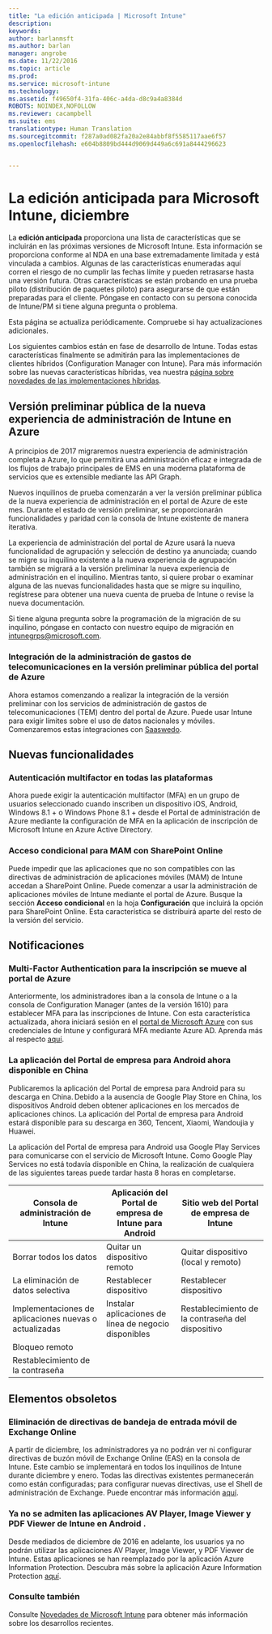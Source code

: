```yaml
---
title: "La edición anticipada | Microsoft Intune"
description: 
keywords: 
author: barlanmsft
ms.author: barlan
manager: angrobe
ms.date: 11/22/2016
ms.topic: article
ms.prod: 
ms.service: microsoft-intune
ms.technology: 
ms.assetid: f49650f4-31fa-406c-a4da-d8c9a4a8384d
ROBOTS: NOINDEX,NOFOLLOW
ms.reviewer: cacampbell
ms.suite: ems
translationtype: Human Translation
ms.sourcegitcommit: f287a0ad082fa20a2e84abbf8f5585117aae6f57
ms.openlocfilehash: e604b8809bd444d9069d449a6c691a8444296623


---
```


# <a name="the-early-edition-for-microsoft-intune---december"></a>La edición anticipada para Microsoft Intune, diciembre

La **edición anticipada** proporciona una lista de características que se incluirán en las próximas versiones de Microsoft Intune. Esta información se proporciona conforme al NDA en una base extremadamente limitada y está vinculada a cambios. Algunas de las características enumeradas aquí corren el riesgo de no cumplir las fechas límite y pueden retrasarse hasta una versión futura. Otras características se están probando en una prueba piloto (distribución de paquetes piloto) para asegurarse de que están preparadas para el cliente. Póngase en contacto con su persona conocida de Intune/PM si tiene alguna pregunta o problema.

Esta página se actualiza periódicamente. Compruebe si hay actualizaciones adicionales.

Los siguientes cambios están en fase de desarrollo de Intune. Todas estas características finalmente se admitirán para las implementaciones de clientes híbridos (Configuration Manager con Intune). Para más información sobre las nuevas características híbridas, vea nuestra [página sobre novedades de las implementaciones híbridas](https://technet.microsoft.com/en-US/library/mt718155(TechNet.10).aspx).

<!--736542-->
## <a name="public-preview-of-the-new-intune-admin-experience-on-azure"></a>Versión preliminar pública de la nueva experiencia de administración de Intune en Azure

A principios de 2017 migraremos nuestra experiencia de administración completa a Azure, lo que permitirá una administración eficaz e integrada de los flujos de trabajo principales de EMS en una moderna plataforma de servicios que es extensible mediante las API Graph.

Nuevos inquilinos de prueba comenzarán a ver la versión preliminar pública de la nueva experiencia de administración en el portal de Azure de este mes. Durante el estado de versión preliminar, se proporcionarán funcionalidades y paridad con la consola de Intune existente de manera iterativa.

La experiencia de administración del portal de Azure usará la nueva funcionalidad de agrupación y selección de destino ya anunciada; cuando se migre su inquilino existente a la nueva experiencia de agrupación también se migrará a la versión preliminar la nueva experiencia de administración en el inquilino. Mientras tanto, si quiere probar o examinar alguna de las nuevas funcionalidades hasta que se migre su inquilino, regístrese para obtener una nueva cuenta de prueba de Intune o revise la nueva documentación.

Si tiene alguna pregunta sobre la programación de la migración de su inquilino, póngase en contacto con nuestro equipo de migración en [intunegrps@microsoft.com](mailto:intunegrps@microsoft.com).

### <a name="telecom-expense-management-integration-in-public-preview-of-azure-portal--747605--"></a>Integración de la administración de gastos de telecomunicaciones en la versión preliminar pública del portal de Azure<!--747605-->
Ahora estamos comenzando a realizar la integración de la versión preliminar con los servicios de administración de gastos de telecomunicaciones (TEM) dentro del portal de Azure. Puede usar Intune para exigir límites sobre el uso de datos nacionales y móviles. Comenzaremos estas integraciones con [Saaswedo](http://www.saaswedo.com).

## <a name="new-capabilities"></a>Nuevas funcionalidades

### <a name="multi-factor-authentication-across-all-platforms---747590--"></a>Autenticación multifactor en todas las plataformas <!--747590-->
Ahora puede exigir la autenticación multifactor (MFA) en un grupo de usuarios seleccionado cuando inscriben un dispositivo iOS, Android, Windows 8.1 + o Windows Phone 8.1 + desde el Portal de administración de Azure mediante la configuración de MFA en la aplicación de inscripción de Microsoft Intune en Azure Active Directory.

### <a name="conditional-access-for-mam-with-sharepoint-online---vso-679339--"></a>Acceso condicional para MAM con SharePoint Online<!--VSO 679339-->
Puede impedir que las aplicaciones que no son compatibles con las directivas de administración de aplicaciones móviles (MAM) de Intune accedan a SharePoint Online.  Puede comenzar a usar la administración de aplicaciones móviles de Intune mediante el portal de Azure. Busque la sección __Acceso condicional__ en la hoja __Configuración__ que incluirá la opción para SharePoint Online. Esta característica se distribuirá aparte del resto de la versión del servicio.

## <a name="notices"></a>Notificaciones

### <a name="multi-factor-authentication-on-enrollment-moving-to-the-azure-portal---vso-750545--"></a>Multi-Factor Authentication para la inscripción se mueve al portal de Azure <!--VSO 750545-->
Anteriormente, los administradores iban a la consola de Intune o a la consola de Configuration Manager (antes de la versión 1610) para establecer MFA para las inscripciones de Intune. Con esta característica actualizada, ahora iniciará sesión en el [portal de Microsoft Azure](https://manage.windowsazure.com) con sus credenciales de Intune y configurará MFA mediante Azure AD. Aprenda más al respecto [aquí](https://aka.ms/mfa_ad).

### <a name="company-portal-app-for-android-now-available-in-china---vso-658093--"></a>La aplicación del Portal de empresa para Android ahora disponible en China <!--VSO 658093-->
Publicaremos la aplicación del Portal de empresa para Android para su descarga en China. Debido a la ausencia de Google Play Store en China, los dispositivos Android deben obtener aplicaciones en los mercados de aplicaciones chinos. La aplicación del Portal de empresa para Android estará disponible para su descarga en 360, Tencent, Xiaomi, Wandoujia y Huawei. 

La aplicación del Portal de empresa para Android usa Google Play Services para comunicarse con el servicio de Microsoft Intune. Como Google Play Services no está todavía disponible en China, la realización de cualquiera de las siguientes tareas puede tardar hasta 8 horas en completarse. 

|Consola de administración de Intune| Aplicación del Portal de empresa de Intune para Android |Sitio web del Portal de empresa de Intune|   
|---|---|---|
|Borrar todos los datos| Quitar un dispositivo remoto| Quitar dispositivo (local y remoto)|
|La eliminación de datos selectiva| Restablecer dispositivo| Restablecer dispositivo|
|Implementaciones de aplicaciones nuevas o actualizadas| Instalar aplicaciones de línea de negocio disponibles| Restablecimiento de la contraseña del dispositivo|
|Bloqueo remoto|||
|Restablecimiento de la contraseña|||

## <a name="deprecations"></a>Elementos obsoletos

### <a name="removal-of-exchange-online-mobile-inbox-policies---770687--"></a>Eliminación de directivas de bandeja de entrada móvil de Exchange Online <!--770687-->
A partir de diciembre, los administradores ya no podrán ver ni configurar directivas de buzón móvil de Exchange Online (EAS) en la consola de Intune. Este cambio se implementará en todos los inquilinos de Intune durante diciembre y enero. Todas las directivas existentes permanecerán como están configuradas; para configurar nuevas directivas, use el Shell de administración de Exchange. Puede encontrar más información [aquí](https://technet.microsoft.com/en-us/library/bb123783%28v=exchg.150%29.aspx).

### <a name="intune-av-player-image-viewer-and-pdf-viewer-apps-are-no-longer-supported-on-android---747553--"></a>Ya no se admiten las aplicaciones AV Player, Image Viewer y PDF Viewer de Intune en Android <!--747553-->.
Desde mediados de diciembre de 2016 en adelante, los usuarios ya no podrán utilizar las aplicaciones AV Player, Image Viewer, y PDF Viewer de Intune. Estas aplicaciones se han reemplazado por la aplicación Azure Information Protection. Descubra más sobre la aplicación Azure Information Protection [aquí](https://docs.microsoft.com/information-protection/rms-client/mobile-app-faq).

### <a name="see-also"></a>Consulte también
Consulte [Novedades de Microsoft Intune](whats-new-in-microsoft-intune.md) para obtener más información sobre los desarrollos recientes.



<!--HONumber=Nov16_HO4-->


